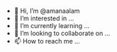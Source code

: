 - 👋 Hi, I’m @amanaalam
- 👀 I’m interested in ...
- 🌱 I’m currently learning ...
- 💞️ I’m looking to collaborate on ...
- 📫 How to reach me ...

<!---
amanaalam/amanaalam is a ✨ special ✨ repository because its `README.md` (this file) appears on your GitHub profile.
You can click the Preview link to take a look at your changes.
--->

